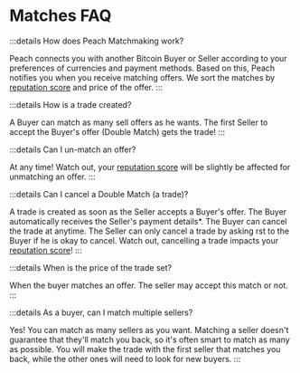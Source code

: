 # Matches FAQ

:::details How does Peach Matchmaking work?

Peach connects you with another Bitcoin Buyer or Seller according to your preferences of currencies and payment methods.
Based on this, Peach notifies you when you receive matching offers.
We sort the matches by [reputation score](/faq/trading/#what-does-the-peach-score-mean) and price of the offer.
:::

:::details How is a trade created?

A Buyer can match as many sell offers as he wants.
The first Seller to accept the Buyer's offer (Double Match) gets the trade!
:::

:::details Can I un-match an offer?

At any time!
Watch out, your [reputation score](/faq/trading/#what-does-the-peach-score-mean) will be slightly be affected for unmatching an offer.
:::

:::details Can I cancel a Double Match (a trade)?

A trade is created as soon as the Seller accepts a Buyer's offer.
The Buyer automatically receives the Seller's payment details*.
The Buyer can cancel the trade at anytime.
The Seller can only cancel a trade by asking rst to the Buyer if he is okay to cancel.
Watch out, cancelling a trade impacts your [reputation score](/faq/trading/#what-does-the-peach-score-mean)!
:::

:::details When is the price of the trade set?

When the buyer matches an offer.
The seller may accept this match or not.
:::

:::details As a buyer, can I match multiple sellers?

Yes! You can match as many sellers as you want. Matching a seller doesn't guarantee that they'll match you back, so it's often smart to match as many as possible. You will make the trade with the first seller that matches you back, while the other ones will need to look for new buyers.
:::
